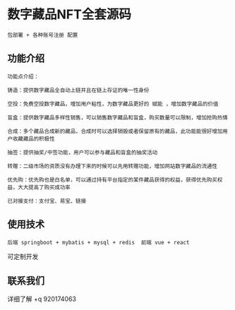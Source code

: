# 数字藏品NFT全套源码

```
包部署 + 各种账号注册 配置
```

## 功能介绍
```
功能点介绍：

铸造：提供数字藏品全自动上链并且在链上存证的唯一性身份

空投：免费空投数字藏品，增加用户粘性，为数字藏品更好的 赋能 ，增加数字藏品的价值

盲盒：提供数字藏品多样性销售，可以销售数字藏品和盲盒，购买数量可以限制，增加抢购热情

合成：多个藏品合成新的藏品，合成时可以选择销毁或者保留原有的藏品，此功能能很好增加用户收藏藏品的积极性

抽签：提供抽奖/中签功能，用户可以参与藏品和盲盒的抽奖活动

转赠：二级市场的资质没有办理下来的时候可以先用转赠功能，增加网站数字藏品的流通性

优先购：优先购也是白名单，可以通过持有平台指定的某件藏品获得的权益，获得优先购买权益，大大提高了购买成功率

已对接支付：支付宝、易宝、链接
```
## 使用技术 

```
后端 springboot + mybatis + mysql + redis  前端 vue + react

```
可定制开发

## 联系我们
详细了解  +q 920174063
